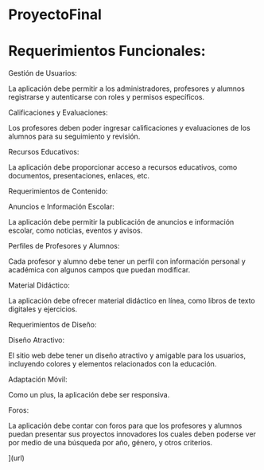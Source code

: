 # ProyectoFinal
# Requerimientos Funcionales:

Gestión de Usuarios:

La aplicación debe permitir a los administradores, profesores y alumnos registrarse y autenticarse con roles y permisos específicos.

Calificaciones y Evaluaciones:

Los profesores deben poder ingresar calificaciones y evaluaciones de los alumnos para su seguimiento y revisión.

Recursos Educativos:

La aplicación debe proporcionar acceso a recursos educativos, como documentos, presentaciones, enlaces, etc.

Requerimientos de Contenido:

Anuncios e Información Escolar:

La aplicación debe permitir la publicación de anuncios e información escolar, como noticias, eventos y avisos.

Perfiles de Profesores y Alumnos:

Cada profesor y alumno debe tener un perfil con información personal y académica con algunos campos que puedan modificar.

Material Didáctico:

La aplicación debe ofrecer material didáctico en línea, como libros de texto digitales y ejercicios.

Requerimientos de Diseño:

Diseño Atractivo:

El sitio web debe tener un diseño atractivo y amigable para los usuarios, incluyendo colores y elementos relacionados con la educación.

Adaptación Móvil:

Como un plus, la aplicación debe ser responsiva.

Foros:

La aplicación debe contar con foros para que los profesores y alumnos puedan presentar sus proyectos innovadores los cuales deben poderse ver por medio de una búsqueda por año, género, y otros criterios.

](url)
